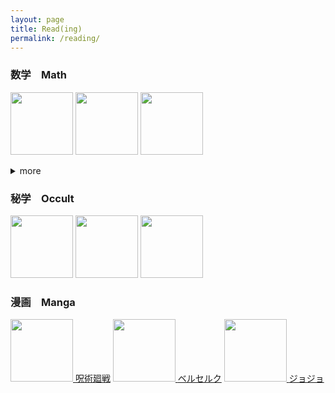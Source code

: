 ```yaml
---
layout: page
title: Read(ing)
permalink: /reading/
---
```



### 数学　Math

[<img src="https://images-na.ssl-images-amazon.com/images/I/41qQ8QHroVS._SY344_BO1,204,203,200_.jpg" height=100 >](https://libgen.is/book/index.php?md5=C692717FC61C8133BA008BE26AABB084)
[<img src="https://images-na.ssl-images-amazon.com/images/I/41JBIu2-JLL._SX398_BO1,204,203,200_.jpg" height=100 >](https://libgen.is/book/index.php?md5=EFA51226D14D0A95FB6F2BD8669499C5)
[<img src="https://m.media-amazon.com/images/I/51Pzv6xCgDL.jpg" height=100 >](https://libgen.rs/book/index.php?md5=1749D151E9D2A41636ABA21137867B07)
  
<details>
  <summary> more </summary>

[<img src="https://images-na.ssl-images-amazon.com/images/I/31ESrmEz0-L._SX218_BO1,204,203,200_QL40_FMwebp_.jpg" height=100 />](https://libgen.rs/book/index.php?md5=AF1E3B07114EAA2F129C1E4CF1F2EBB8)
[<img src="https://images-na.ssl-images-amazon.com/images/I/31hBaUnCCjL._SX384_BO1,204,203,200_.jpg" height=50 >](https://libgen.rs/book/index.php?md5=D3A4243794C1FFBE14213A0ED40E075A)

</details>

### 秘学　Occult

[<img src="https://images-na.ssl-images-amazon.com/images/I/51cVf4y0L-L._SY291_BO1,204,203,200_QL40_FMwebp_.jpg" height=100 >](http://library.lol/main/A9FF59B4AB929CCCFBBE130C7E3CD8CE)
[<img src="https://images-na.ssl-images-amazon.com/images/I/51eC7EQq+sL._SX329_BO1,204,203,200_.jpg" height=100 >](https://libgen.is/book/index.php?md5=EA2B0638F4D4B89DC25FE766E0E3E5AE)
[<img src="https://images-na.ssl-images-amazon.com/images/I/519ltVyneXL._SX348_BO1,204,203,200_.jpg" height=100 >](https://libgen.is/book/index.php?md5=75B77C064DD6AB0644E0CD8C6BE659B9)


### 漫画　Manga
<ruby>[<img src="https://m.media-amazon.com/images/I/914-pZTMQRL._AC_SY879_.jpg" height=100 ><br>呪術廻戦](https://mangaraw.co/呪術廻戦-raw-free1/)</ruby>
<ruby>[<img src="https://static.wikia.nocookie.net/berserk/images/4/45/Manga_V27_Cover.png/revision/latest?cb=20170513173659" height=100 ><br>ベルセルク](https://mangaraw.co/ベルセルク-raw-free/)</ruby>
<ruby>[<img src="https://images-na.ssl-images-amazon.com/images/I/917WFqQD1mL.jpg" height=100 ><br>ジョジョ](https://mangaraw.co/ジョジョの奇妙な冒険-part-07-steel-ball-run-raw-free/)</ruby>




